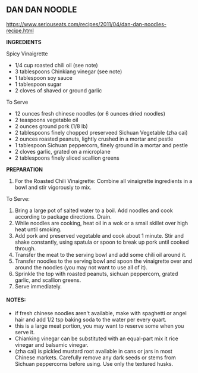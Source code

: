 ## DAN DAN NOODLE
https://www.seriouseats.com/recipes/2011/04/dan-dan-noodles-recipe.html

**INGREDIENTS** 

Spicy Vinaigrette
* 1/4 cup roasted chili oil (see note)
* 3 tablespoons Chinkiang vinegar (see note)
* 1 tablespoon soy sauce
* 1 tablespoon sugar
* 2 cloves of shaved or ground garlic

To Serve
* 12 ounces fresh chinese noodles (or 6 ounces dried noodles)
* 2 teaspoons vegetable oil
* 2 ounces ground pork (1/8 lb)
* 2 tablespoons finely chopped preserveed Sichuan Vegetable (zha cai)
* 2 ounces roasted peanuts, lightly crushed in a mortar and pestle
* 1 tablespoon Sichuan peppercorn, finely ground in a mortar and pestle
* 2 cloves garlic, grated on a microplane
* 2 tablespoons finely sliced scallion greens

**PREPARATION** 

1. For the Roasted Chili Vinaigrette: Combine all vinaigrette ingredients in a bowl and stir vigorously to mix.

To Serve: 
1. Bring a large pot of salted water to a boil. Add noodles and cook according to package directions. Drain. 
2. While noodles are cooking, heat oil in a wok or a small skillet over high heat until smoking. 
3. Add pork and preserved vegetable and cook about 1 minute. Stir and shake constantly, using spatula or spoon to break up pork until cooked through. 
4. Transfer the meat to the serving bowl and add some chili oil around it.
5. Transfer noodles to the serving bowl and spoon the vinaigrette over and around the noodles (you may not want to use all of it). 
6. Sprinkle the top with roasted peanuts, sichuan peppercorn, grated garlic, and scallion greens. 
7. Serve immediately.

#### NOTES:

* if fresh chinese noodles aren't available, make with spaghetti or angel hair and add 1/2 tsp baking soda to the water per every quart.
* this is a large meat portion, you may want to reserve some when you serve it.
* Chianking vinegar can be substituted with an equal-part mix it rice vinegar and balsamic vinegar.
* (zha cai) is pickled mustard root available in cans or jars in most Chinese markets. Carefully remove any dark seeds or stems from Sichuan peppercorns before using. Use only the textured husks.
